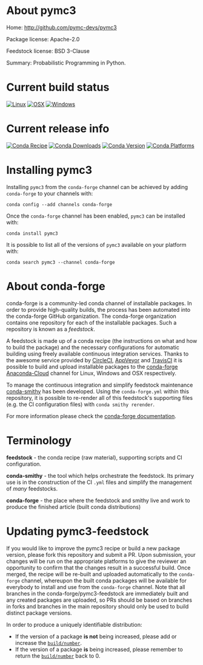About pymc3
===========

Home: http://github.com/pymc-devs/pymc3

Package license: Apache-2.0

Feedstock license: BSD 3-Clause

Summary: Probabilistic Programming in Python.



Current build status
====================

[![Linux](https://img.shields.io/circleci/project/github/conda-forge/pymc3-feedstock/master.svg?label=Linux)](https://circleci.com/gh/conda-forge/pymc3-feedstock)
[![OSX](https://img.shields.io/travis/conda-forge/pymc3-feedstock/master.svg?label=macOS)](https://travis-ci.org/conda-forge/pymc3-feedstock)
[![Windows](https://img.shields.io/appveyor/ci/conda-forge/pymc3-feedstock/master.svg?label=Windows)](https://ci.appveyor.com/project/conda-forge/pymc3-feedstock/branch/master)

Current release info
====================
[![Conda Recipe](https://img.shields.io/badge/recipe-pymc3-green.svg)](https://anaconda.org/conda-forge/pymc3)
[![Conda Downloads](https://img.shields.io/conda/dn/conda-forge/pymc3.svg)](https://anaconda.org/conda-forge/pymc3)
[![Conda Version](https://img.shields.io/conda/vn/conda-forge/pymc3.svg)](https://anaconda.org/conda-forge/pymc3)
[![Conda Platforms](https://img.shields.io/conda/pn/conda-forge/pymc3.svg)](https://anaconda.org/conda-forge/pymc3)

Installing pymc3
================

Installing `pymc3` from the `conda-forge` channel can be achieved by adding `conda-forge` to your channels with:

```
conda config --add channels conda-forge
```

Once the `conda-forge` channel has been enabled, `pymc3` can be installed with:

```
conda install pymc3
```

It is possible to list all of the versions of `pymc3` available on your platform with:

```
conda search pymc3 --channel conda-forge
```


About conda-forge
=================

conda-forge is a community-led conda channel of installable packages.
In order to provide high-quality builds, the process has been automated into the
conda-forge GitHub organization. The conda-forge organization contains one repository
for each of the installable packages. Such a repository is known as a *feedstock*.

A feedstock is made up of a conda recipe (the instructions on what and how to build
the package) and the necessary configurations for automatic building using freely
available continuous integration services. Thanks to the awesome service provided by
[CircleCI](https://circleci.com/), [AppVeyor](http://www.appveyor.com/)
and [TravisCI](https://travis-ci.org/) it is possible to build and upload installable
packages to the [conda-forge](https://anaconda.org/conda-forge)
[Anaconda-Cloud](http://docs.anaconda.org/) channel for Linux, Windows and OSX respectively.

To manage the continuous integration and simplify feedstock maintenance
[conda-smithy](http://github.com/conda-forge/conda-smithy) has been developed.
Using the ``conda-forge.yml`` within this repository, it is possible to re-render all of
this feedstock's supporting files (e.g. the CI configuration files) with ``conda smithy rerender``.

For more information please check the [conda-forge documentation](https://conda-forge.org/docs/).

Terminology
===========

**feedstock** - the conda recipe (raw material), supporting scripts and CI configuration.

**conda-smithy** - the tool which helps orchestrate the feedstock.
                   Its primary use is in the construction of the CI ``.yml`` files
                   and simplify the management of *many* feedstocks.

**conda-forge** - the place where the feedstock and smithy live and work to
                  produce the finished article (built conda distributions)


Updating pymc3-feedstock
========================

If you would like to improve the pymc3 recipe or build a new
package version, please fork this repository and submit a PR. Upon submission,
your changes will be run on the appropriate platforms to give the reviewer an
opportunity to confirm that the changes result in a successful build. Once
merged, the recipe will be re-built and uploaded automatically to the
`conda-forge` channel, whereupon the built conda packages will be available for
everybody to install and use from the `conda-forge` channel.
Note that all branches in the conda-forge/pymc3-feedstock are
immediately built and any created packages are uploaded, so PRs should be based
on branches in forks and branches in the main repository should only be used to
build distinct package versions.

In order to produce a uniquely identifiable distribution:
 * If the version of a package **is not** being increased, please add or increase
   the [``build/number``](http://conda.pydata.org/docs/building/meta-yaml.html#build-number-and-string).
 * If the version of a package **is** being increased, please remember to return
   the [``build/number``](http://conda.pydata.org/docs/building/meta-yaml.html#build-number-and-string)
   back to 0.